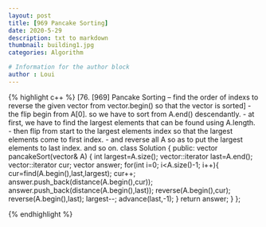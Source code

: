 ```yaml
---
layout: post
title: [969 Pancake Sorting]
date: 2020-5-29
description: txt to markdown
thumbnail: building1.jpg
categories: Algorithm

# Information for the author block
author : Loui
---
```


{% highlight c++ %}
	﻿[76. [969] Pancake Sorting – find the order of indexs to reverse the given vector from vector.begin() so that the vector is sorted]
	- the flip begin from A[0]. so we have to sort from A.end() descendantly.
	- at first, we have to find the largest elements that can be found using A.length.
	- then flip from start to the largest elements index so that the largest elements come to first index.
	- and reverse all A so as to put the largest elements to last index. and so on.
	class Solution {
	public:
	    vector<int> pancakeSort(vector<int>& A) {
	        int largest=A.size();
	        vector<int>::iterator last=A.end();
	        vector<int>::iterator cur;
	        vector<int> answer;
	        for(int i=0; i<A.size()-1; i++){
	            cur=find(A.begin(),last,largest);
	            cur++;
	            answer.push_back(distance(A.begin(),cur));
	            answer.push_back(distance(A.begin(),last));
	            reverse(A.begin(),cur);
	            reverse(A.begin(),last);
	            largest--;
	            advance(last,-1);
	        }
	        return answer;
	    }
	};
	
{% endhighlight %}
